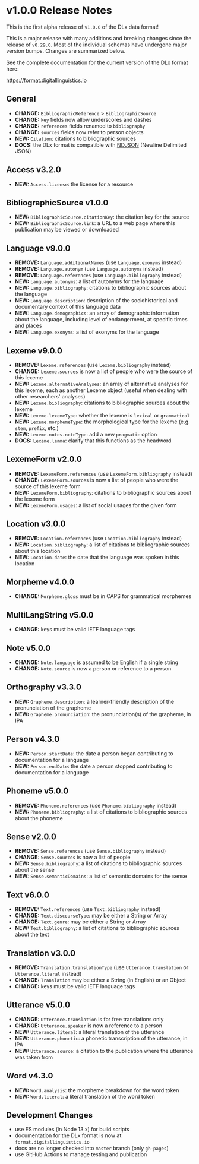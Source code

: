 # v1.0.0 Release Notes

This is the first alpha release of `v1.0.0` of the DLx data format!

This is a major release with many additions and breaking changes since the release of `v0.29.0`. Most of the individual schemas have undergone major version bumps. Changes are summarized below.

See the complete documentation for the current version of the DLx format here:

https://format.digitallinguistics.io

## General

- **CHANGE:** `BibliographicReference` > `BibliographicSource`
- **CHANGE:** `key` fields now allow underscores and dashes
- **CHANGE:** `references` fields renamed to `bibliography`
- **CHANGE:** `sources` fields now refer to person objects
- **NEW:** `Citation`: citations to bibliographic sources
- **DOCS:** the DLx format is compatible with [NDJSON](http://ndjson.org/) (Newline Delimited JSON)

## Access v3.2.0

- **NEW:** `Access.license`: the license for a resource

## BibliographicSource v1.0.0

- **NEW:** `BibliographicSource.citationKey`: the citation key for the source
- **NEW:** `BibliographicSource.link`: a URL to a web page where this publication may be viewed or downloaded

## Language v9.0.0

- **REMOVE:** `Language.additionalNames` (use `Language.exonyms` instead)
- **REMOVE:** `Language.autonym` (use `Language.autonyms` instead)
- **REMOVE:** `Language.references` (use `Language.bibliography` instead)
- **NEW:** `Language.autonyms`: a list of autonyms for the language
- **NEW:** `Language.bibliography`: citations to bibliographic sources about the language
- **NEW:** `Language.description`: description of the sociohistorical and documentary context of this language data
- **NEW:** `Language.demographics`: an array of demographic information about the language, including level of endangerment, at specific times and places
- **NEW:** `Language.exonyms`: a list of exonyms for the language

## Lexeme v9.0.0

- **REMOVE:** `Lexeme.references` (use `Lexeme.bibliography` instead)
- **CHANGE:** `Lexeme.sources` is now a list of people who were the source of this lexeme
- **NEW:** `Lexeme.alternativeAnalyses`: an array of alternative analyses for this lexeme, each as another Lexeme object (useful when dealing with other researchers' analyses)
- **NEW:** `Lexeme.bibliography`: citations to bibliographic sources about the lexeme
- **NEW:** `Lexeme.lexemeType`: whether the lexeme is `lexical` or `grammatical`
- **NEW:** `Lexeme.morphemeType`: the morphological type for the lexeme (e.g. `stem`, `prefix`, etc.)
- **NEW:** `Lexeme.notes.noteType`: add a new `pragmatic` option
- **DOCS:** `Lexeme.lemma`: clarify that this functions as the headword

## LexemeForm v2.0.0

- **REMOVE:** `LexemeForm.references` (use `LexemeForm.bibliography` instead)
- **CHANGE:** `LexemeForm.sources` is now a list of people who were the source of this lexeme form
- **NEW:** `LexemeForm.bibliography`: citations to bibliographic sources about the lexeme form
- **NEW:** `LexemeForm.usages`: a list of social usages for the given form

## Location v3.0.0

- **REMOVE:** `Location.references` (use `Location.bibliography` instead)
- **NEW:** `Location.bibliography`: a list of citations to bibliographic sources about this location
- **NEW:** `Location.date`: the date that the language was spoken in this location

## Morpheme v4.0.0

- **CHANGE:** `Morpheme.gloss` must be in CAPS for grammatical morphemes

## MultiLangString v5.0.0

- **CHANGE:** keys must be valid IETF language tags

## Note v5.0.0

- **CHANGE:** `Note.language` is assumed to be English if a single string
- **CHANGE:** `Note.source` is now a person or reference to a person

## Orthography v3.3.0

- **NEW:** `Grapheme.description`: a learner-friendly description of the pronunciation of the grapheme
- **NEW:** `Grapheme.pronunciation`: the pronunciation(s) of the grapheme, in IPA

## Person v4.3.0

- **NEW:** `Person.startDate`: the date a person began contributing to documentation for a language
- **NEW:** `Person.endDate`: the date a person stopped contributing to documentation for a language

## Phoneme v5.0.0

- **REMOVE:** `Phoneme.references` (use `Phoneme.bibliography` instead)
- **NEW:** `Phoneme.bibliography`: a list of citations to bibliographic sources about the phoneme

## Sense v2.0.0

- **REMOVE:** `Sense.references` (use `Sense.bibliography` instead)
- **CHANGE:** `Sense.sources` is now a list of people
- **NEW:** `Sense.bibliography`: a list of citations to bibliographic sources about the sense
- **NEW:** `Sense.semanticDomains`: a list of semantic domains for the sense

## Text v6.0.0

- **REMOVE:** `Text.references` (use `Text.bibliography` instead)
- **CHANGE:** `Text.discourseType`: may be either a String or Array
- **CHANGE:** `Text.genre`: may be either a String or Array
- **NEW:** `Text.bibliography`: a list of citations to bibliographic sources about the text

## Translation v3.0.0

- **REMOVE:** `Translation.translationType` (use `Utterance.translation` or `Utterance.literal` instead)
- **CHANGE:** `Translation` may be either a String (in English) or an Object
- **CHANGE:** keys must be valid IETF language tags

## Utterance v5.0.0

- **CHANGE:** `Utterance.translation` is for free translations only
- **CHANGE:** `Utterance.speaker` is now a reference to a person
- **NEW:** `Utterance.literal`: a literal translation of the utterance
- **NEW:** `Utterance.phonetic`: a phonetic transcription of the utterance, in IPA
- **NEW:** `Utterance.source`: a citation to the publication where the utterance was taken from

## Word v4.3.0

- **NEW:** `Word.analysis`: the morpheme breakdown for the word token
- **NEW:** `Word.literal`: a literal translation of the word token

## Development Changes

* use ES modules (in Node 13.x) for build scripts
* documentation for the DLx format is now at `format.digitallinguistics.io`
* docs are no longer checked into `master` branch (only `gh-pages`)
* use GitHub Actions to manage testing and publication
